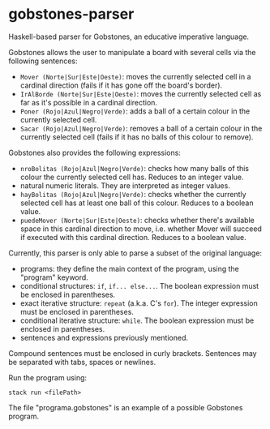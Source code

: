 # gobstones-parser
Haskell-based parser for Gobstones, an educative imperative language.

Gobstones allows the user to manipulate a board with several cells via the following sentences:
- `Mover (Norte|Sur|Este|Oeste)`: moves the currently selected cell in a cardinal direction (fails if it has gone off the board's border).
- `IrAlBorde (Norte|Sur|Este|Oeste)`: moves the currently selected cell as far as it's possible in a cardinal direction.
- `Poner (Rojo|Azul|Negro|Verde)`: adds a ball of a certain colour in the currently selected cell.
- `Sacar (Rojo|Azul|Negro|Verde)`: removes a ball of a certain colour in the currently selected cell (fails if it has no balls of this colour to remove).

Gobstones also provides the following expressions:
- `nroBolitas (Rojo|Azul|Negro|Verde)`: checks how many balls of this colour the currently selected cell has. Reduces to an integer value.
- natural numeric literals. They are interpreted as integer values.
- `hayBolitas (Rojo|Azul|Negro|Verde)`: checks whether the currently selected cell has at least one ball of this colour. Reduces to a boolean value.
- `puedeMover (Norte|Sur|Este|Oeste)`: checks whether there's available space in this cardinal direction to move, i.e. whether Mover will succeed if executed with this cardinal direction. Reduces to a boolean value.

Currently, this parser is only able to parse a subset of the original language:
- programs: they define the main context of the program, using the "program" keyword.
- conditional structures: `if`, `if... else...`. The boolean expression must be enclosed in parentheses.
- exact iterative structure: `repeat` (a.k.a. C's `for`). The integer expression must be enclosed in parentheses.
- conditional iterative structure: `while`. The boolean expression must be enclosed in parentheses.
- sentences and expressions previously mentioned.

Compound sentences must be enclosed in curly brackets. Sentences may be separated with tabs, spaces or newlines.

Run the program using:
```
stack run <filePath>
```
The file "programa.gobstones" is an example of a possible Gobstones program.
